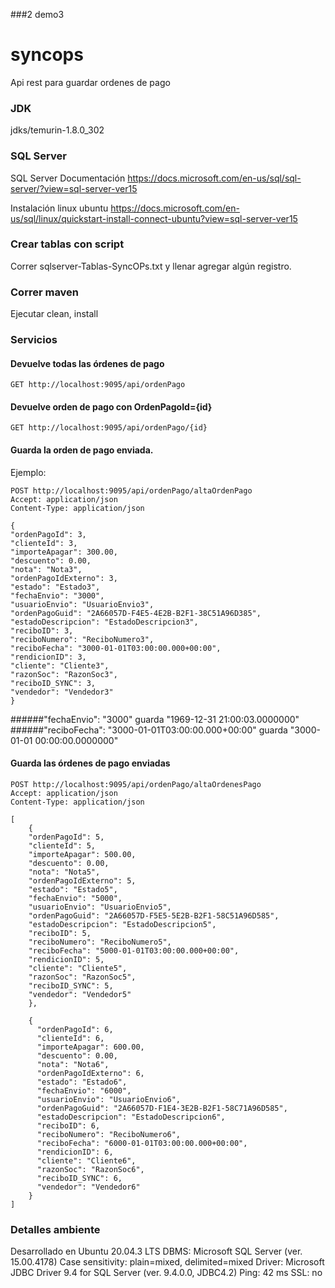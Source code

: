 ###2 demo3
# syncops

Api rest para guardar ordenes de pago



### JDK ###
jdks/temurin-1.8.0_302

### SQL Server ###
SQL Server Documentación
https://docs.microsoft.com/en-us/sql/sql-server/?view=sql-server-ver15

Instalación linux ubuntu
https://docs.microsoft.com/en-us/sql/linux/quickstart-install-connect-ubuntu?view=sql-server-ver15


### Crear tablas con script
Correr sqlserver-Tablas-SyncOPs.txt y llenar agregar algún registro.


### Correr maven
Ejecutar clean, install


### Servicios
#### Devuelve todas las órdenes de pago
    GET http://localhost:9095/api/ordenPago

#### Devuelve orden de pago con OrdenPagoId={id}
    GET http://localhost:9095/api/ordenPago/{id}

#### Guarda la orden de pago enviada.
Ejemplo:

    POST http://localhost:9095/api/ordenPago/altaOrdenPago
    Accept: application/json
    Content-Type: application/json
    
    {
    "ordenPagoId": 3,
    "clienteId": 3,
    "importeApagar": 300.00,
    "descuento": 0.00,
    "nota": "Nota3",
    "ordenPagoIdExterno": 3,
    "estado": "Estado3",
    "fechaEnvio": "3000",
    "usuarioEnvio": "UsuarioEnvio3",
    "ordenPagoGuid": "2A66057D-F4E5-4E2B-B2F1-38C51A96D385",
    "estadoDescripcion": "EstadoDescripcion3",
    "reciboID": 3,
    "reciboNumero": "ReciboNumero3",
    "reciboFecha": "3000-01-01T03:00:00.000+00:00",
    "rendicionID": 3,
    "cliente": "Cliente3",
    "razonSoc": "RazonSoc3",
    "reciboID_SYNC": 3,
    "vendedor": "Vendedor3"
    }

######"fechaEnvio": "3000" guarda "1969-12-31 21:00:03.0000000"
######"reciboFecha": "3000-01-01T03:00:00.000+00:00" guarda "3000-01-01 00:00:00.0000000"


#### Guarda las órdenes de pago enviadas

    POST http://localhost:9095/api/ordenPago/altaOrdenesPago
    Accept: application/json
    Content-Type: application/json

    [
        {
        "ordenPagoId": 5,
        "clienteId": 5,
        "importeApagar": 500.00,
        "descuento": 0.00,
        "nota": "Nota5",
        "ordenPagoIdExterno": 5,
        "estado": "Estado5",
        "fechaEnvio": "5000",
        "usuarioEnvio": "UsuarioEnvio5",
        "ordenPagoGuid": "2A66057D-F5E5-5E2B-B2F1-58C51A96D585",
        "estadoDescripcion": "EstadoDescripcion5",
        "reciboID": 5,
        "reciboNumero": "ReciboNumero5",
        "reciboFecha": "5000-01-01T03:00:00.000+00:00",
        "rendicionID": 5,
        "cliente": "Cliente5",
        "razonSoc": "RazonSoc5",
        "reciboID_SYNC": 5,
        "vendedor": "Vendedor5"
        },
    
        {
          "ordenPagoId": 6,
          "clienteId": 6,
          "importeApagar": 600.00,
          "descuento": 0.00,
          "nota": "Nota6",
          "ordenPagoIdExterno": 6,
          "estado": "Estado6",
          "fechaEnvio": "6000",
          "usuarioEnvio": "UsuarioEnvio6",
          "ordenPagoGuid": "2A66057D-F1E4-3E2B-B2F1-58C71A96D585",
          "estadoDescripcion": "EstadoDescripcion6",
          "reciboID": 6,
          "reciboNumero": "ReciboNumero6",
          "reciboFecha": "6000-01-01T03:00:00.000+00:00",
          "rendicionID": 6,
          "cliente": "Cliente6",
          "razonSoc": "RazonSoc6",
          "reciboID_SYNC": 6,
          "vendedor": "Vendedor6"
        }
    ]
    

### Detalles ambiente
Desarrollado en Ubuntu 20.04.3 LTS
DBMS: Microsoft SQL Server (ver. 15.00.4178)
Case sensitivity: plain=mixed, delimited=mixed
Driver: Microsoft JDBC Driver 9.4 for SQL Server (ver. 9.4.0.0, JDBC4.2)
Ping: 42 ms
SSL: no
